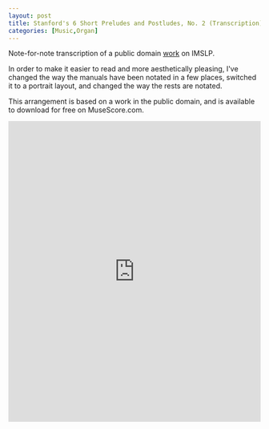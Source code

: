 ```yaml
---
layout: post
title: Stanford's 6 Short Preludes and Postludes, No. 2 (Transcription)
categories: [Music,Organ]
---
```


Note-for-note transcription of a public domain [work](http://imslp.org/wiki/6_Short_Preludes_and_Postludes_-_Set_1,_Op.101_%28Stanford,_Charles_Villiers%29#15512) on IMSLP.

In order to make it easier to read and more aesthetically pleasing, I've changed the way the manuals have been notated in a few places, switched it to a portrait layout, and changed the way the rests are notated.

This arrangement is based on a work in the public domain, and is available to download for free on MuseScore.com.

<iframe width="100%" height="600" src="https://musescore.com/user/19506/scores/5057730/embed" frameborder="0" allowfullscreen allow="autoplay; fullscreen"></iframe>
